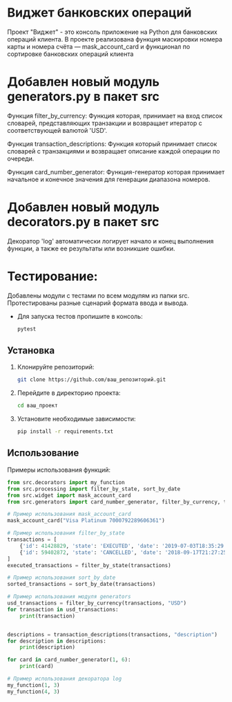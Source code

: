 # Виджет банковских операций

Проект "Виджет" - это консоль приложение на Python для банковских операций клиента.
В проекте реализована функция маскировки номера карты и номера счёта — mask_account_card и функционал по сортировке банковских операций клиента

# Добавлен новый модуль generators.py в пакет src

Функция filter_by_currency:
Функция которая, принимает на вход список словарей, представляющих транзакции и возвращает итератор с соответствующей валютой 'USD'.

Функция transaction_descriptions:
Функция который принимает список словарей с транзакциями и возвращает описание каждой операции по очереди.

Функция card_number_generator:
Функция-генератор которая принимает начальное и конечное значения для генерации диапазона номеров.

# Добавлен новый модуль decorators.py в пакет src

Декоратор 'log' автоматически логирует начало и конец выполнения функции, а также ее результаты или возникшие ошибки.

# Тестирование:

Добавлены модули с тестами по всем модулям из папки src.
Протестированы разные сценарий формата ввода и вывода.
 * Для запуска тестов пропишите в консоль:
   ```bash
   pytest
   ```
## Установка

1. Клонируйте репозиторий:
   ```bash
   git clone https://github.com/ваш_репозиторий.git
   ```
2. Перейдите в директорию проекта:
   ```bash
   cd ваш_проект
   ```
3. Установите необходимые зависимости:
   ```bash
   pip install -r requirements.txt
   ```

## Использование

Примеры использования функций:

```python
from src.decorators import my_function
from src.processing import filter_by_state, sort_by_date
from src.widget import mask_account_card
from src.generators import card_number_generator, filter_by_currency, transaction_descriptions

# Пример использования mask_account_card
mask_account_card("Visa Platinum 7000792289606361")

# Пример использования filter_by_state
transactions = [
    {'id': 41428829, 'state': 'EXECUTED', 'date': '2019-07-03T18:35:29.512364'},
    {'id': 59402872, 'state': 'CANCELLED', 'date': '2018-09-17T21:27:25.241241'}
]
executed_transactions = filter_by_state(transactions)

# Пример использования sort_by_date
sorted_transactions = sort_by_date(transactions)

# Пример использования модуля generators
usd_transactions = filter_by_currency(transactions, "USD")
for transaction in usd_transactions:
    print(transaction)


descriptions = transaction_descriptions(transactions, "description")
for description in descriptions:
    print(description)

for card in card_number_generator(1, 6):
    print(card)

# Пример использования декоратора log
my_function(1, 3)
my_function(4, 3)
```
